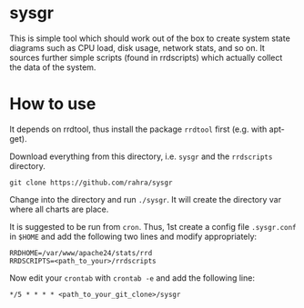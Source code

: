 # sysgr

This is simple tool which should work out of the box to create system state diagrams such as CPU load, disk usage, network stats, and so on. It sources further simple scripts (found in rrdscripts) which actually collect the data of the system.

# How to use

It depends on rrdtool, thus install the package `rrdtool` first (e.g. with apt-get).

Download everything from this directory, i.e. `sysgr` and the `rrdscripts` directory.

```Shell
git clone https://github.com/rahra/sysgr
```

Change into the directory and run `./sysgr`. It will create the directory var where all charts are place.

It is suggested to be run from `cron`.
Thus, 1st create a config file `.sysgr.conf` in `$HOME` and add the following two lines and modify appropriately:

```Shell
RRDHOME=/var/www/apache24/stats/rrd
RRDSCRIPTS=<path_to_your>/rrdscripts
```

Now edit your `crontab` with `crontab -e` and add the following line:

```Cron
*/5 * * * * <path_to_your_git_clone>/sysgr
```

